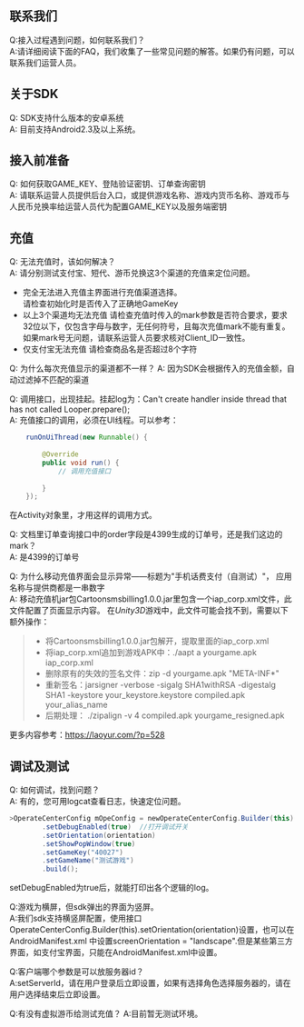 联系我们
-------------
Q:接入过程遇到问题，如何联系我们？   
A:请详细阅读下面的FAQ，我们收集了一些常见问题的解答。如果仍有问题，可以联系我们运营人员。

关于SDK
------------
Q: SDK支持什么版本的安卓系统   
A: 目前支持Android2.3及以上系统。

接入前准备
------------
Q: 如何获取GAME_KEY、登陆验证密钥、订单查询密钥       
A: 请联系运营人员提供后台入口，或提供游戏名称、游戏内货币名称、游戏币与人民币兑换率给运营人员代为配置GAME_KEY以及服务端密钥

充值
---------------
Q: 无法充值时，该如何解决？    
A: 请分别测试支付宝、短代、游币兑换这3个渠道的充值来定位问题。  
- 完全无法进入充值主界面进行充值渠道选择。  
  请检查初始化时是否传入了正确地GameKey  
- 以上3个渠道均无法充值
  请检查充值时传入的mark参数是否符合要求，要求32位以下，仅包含字母与数字，无任何符号，且每次充值mark不能有重复。  
  如果mark号无问题，请联系运营人员要求核对Client_ID一致性。
- 仅支付宝无法充值
  请检查商品名是否超过8个字符

Q: 为什么每次充值显示的渠道都不一样？
A: 因为SDK会根据传入的充值金额，自动过滤掉不匹配的渠道

Q: 调用接口，出现挂起。挂起log为：Can't create handler inside thread that has not called Looper.prepare();    
A: 充值接口的调用，必须在UI线程。可以参考：
```java
    runOnUiThread(new Runnable() {
			
		@Override
		public void run() {
		    // 调用充值接口
				
		}
    });

```
在Activity对象里，才用这样的调用方式。


Q: 文档里订单查询接口中的order字段是4399生成的订单号，还是我们这边的mark？      
A: 是4399的订单号

Q: 为什么移动充值界面会显示异常——标题为"手机话费支付（自测试）"， 应用名称与提供商都是一串数字  
A: 移动充值机jar包Cartoonsmsbilling1.0.0.jar里包含一个iap_corp.xml文件，此文件配置了页面显示内容。
   在*Unity3D*游戏中，此文件可能会找不到，需要以下额外操作：
   > - 将Cartoonsmsbilling1.0.0.jar包解开，提取里面的iap_corp.xml
   > - 将iap_corp.xml追加到游戏APK中：./aapt a yourgame.apk iap_corp.xml
   > - 删除原有的失效的签名文件：zip -d yourgame.apk "META-INF*"
   > - 重新签名：jarsigner -verbose -sigalg SHA1withRSA -digestalg SHA1 -keystore your_keystore.keystore compiled.apk your_alias_name
   > - 后期处理： ./zipalign -v 4 compiled.apk yourgame_resigned.apk
   
   更多内容参考：https://laoyur.com/?p=528

调试及测试
-----------------
Q: 如何调试，找到问题？        
A: 有的，您可用logcat查看日志，快速定位问题。   
```java
>OperateCenterConfig mOpeConfig = newOperateCenterConfig.Builder(this)
		.setDebugEnabled(true)  //打开调试开关
		.setOrientation(orientation)
		.setShowPopWindow(true)
		.setGameKey("40027")
		.setGameName("测试游戏")
		.build();
```
setDebugEnabled为true后，就能打印出各个逻辑的log。

Q:游戏为横屏，但sdk弹出的界面为竖屏。   
A:我们sdk支持横竖屏配置，使用接口OperateCenterConfig.Builder(this).setOrientation(orientation)设置，也可以在AndroidManifest.xml 中设置screenOrientation = "landscape".但是某些第三方界面，如支付宝界面，只能在AndroidManifest.xml中设置。

Q:客户端哪个参数是可以放服务器id？    
A:setServerId，请在用户登录后立即设置，如果有选择角色选择服务器的，请在用户选择结束后立即设置。

Q:有没有虚拟游币给测试充值？
A:目前暂无测试环境。



